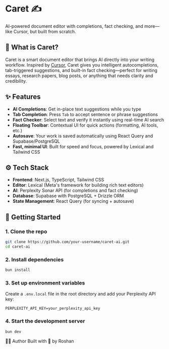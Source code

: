 # Caret ✍️  
AI-powered document editor with completions, fact checking, and more—like Cursor, but built from scratch.

## 🧠 What is Caret?

Caret is a smart document editor that brings AI directly into your writing workflow. Inspired by [Cursor](https://www.cursor.so/), Caret gives you intelligent autocompletions, tab-triggered suggestions, and built-in fact checking—perfect for writing essays, research papers, blog posts, or anything that needs clarity and credibility.

## ✨ Features

- **AI Completions**: Get in-place text suggestions while you type  
- **Tab Completion**: Press `Tab` to accept sentence or phrase suggestions  
- **Fact Checker**: Select text and verify it instantly using real-time AI search  
- **Floating Toolbar**: Contextual UI for quick actions (formatting, AI tools, etc.)  
- **Autosave**: Your work is saved automatically using React Query and Supabase/PostgreSQL  
- **Fast, minimal UI**: Built for speed and focus, powered by Lexical and Tailwind CSS  

## ⚙️ Tech Stack

- **Frontend**: Next.js, TypeScript, Tailwind CSS  
- **Editor**: Lexical (Meta's framework for building rich text editors)  
- **AI**: Perplexity Sonar API (for completions and fact checking)  
- **Database**: Supabase with PostgreSQL + Drizzle ORM  
- **State Management**: React Query (for syncing + autosave)

## 🚀 Getting Started

### 1. Clone the repo
```bash
git clone https://github.com/your-username/caret-ai.git
cd caret-ai
```
### 2. Install dependencies
```bash
bun install
```

### 3. Set up environment variables
Create a `.env.local` file in the root directory and add your Perplexity API key:
```
PERPLEXITY_API_KEY=your_perplexity_api_key
```
### 4. Start the development server
```bash
bun dev
```

🧑‍💻 Author
Built with 💙 by Roshan
